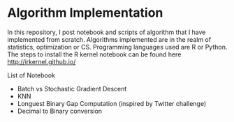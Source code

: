 # Algorithm Implementation

In this repository, I post notebook and scripts of algorithm that I have implemented from scratch. Algorithms implemented are in the realm of statistics, optimization or CS. Programming languages used are R or Python. The steps to install the R kernel notebook can be found here http://irkernel.github.io/

List of Notebook
- Batch vs Stochastic Gradient Descent
- KNN
- Longuest Binary Gap Computation (inspired by Twitter challenge)
- Decimal to Binary conversion
